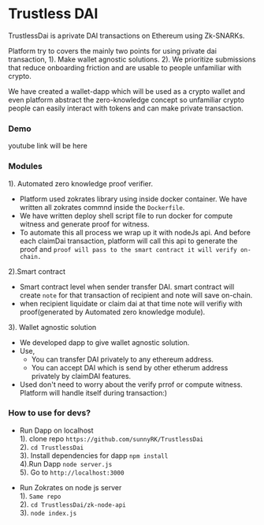 # Trustless DAI

TrustlessDai is a private DAI transactions on Ethereum using Zk-SNARKs.

Platform try to covers the mainly two points for using private dai transaction,
1). Make wallet agnostic solutions.
2). We prioritize submissions that reduce onboarding friction and are usable to people unfamiliar with crypto.

We have created a wallet-dapp which will be used as a crypto wallet and even platform abstract the zero-knowledge concept so unfamiliar crypto people can easily interact with tokens and can make private transaction.

### Demo

youtube link will be here

### Modules

1). Automated zero knowledge proof verifier.
- Platform used zokrates library using inside docker container. We have written all zokrates commnd inside the `Dockerfile`.  
- We have written deploy shell script file to run docker for compute witness and generate proof for witness.  
- To automate this all process we wrap up it with nodeJs api. And before each claimDai transaction, platform will call this api to generate the proof and `proof will pass to the smart contract it will verify on-chain.`

2).Smart contract
- Smart contract level when sender transfer DAI. smart contract will create `note` for that transaction of recipient and note will save on-chain.
- when recipient liquidate or claim dai at that time note will verifiy with proof(generated by Automated zero knowledge module).

3). Wallet agnostic solution
- We developed dapp to give wallet agnostic solution. 
- Use,
    - You can transfer DAI privately to any ethereum address.
    - You can accept DAI which is send by other etherum address privately by claimDAI features.  
- Used don't need to worry about the verify prrof or compute witness. Platform will handle itself during transaction:)

### How to use for devs?

- Run Dapp on localhost  
1). clone repo `https://github.com/sunnyRK/TrustlessDai`  
2). `cd TrustlessDai`  
3). Install dependencies for dapp `npm install`   
4).Run Dapp `node server.js`  
5). Go to `http://localhost:3000`    

- Run Zokrates on node js server  
1). `Same repo`  
2). `cd TrustlessDai/zk-node-api`  
3). `node index.js`   





